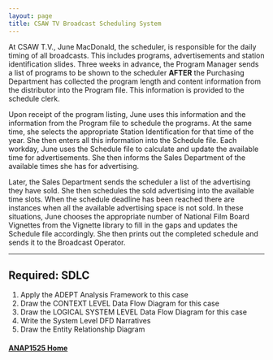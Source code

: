 ```yaml
---
layout: page
title: CSAW TV Broadcast Scheduling System
---
```


At CSAW T.V., June MacDonald, the scheduler, is responsible for the daily timing of all broadcasts. This includes programs, advertisements and station identification slides. Three weeks in advance, the Program Manager sends a list of programs to be shown to the scheduler **AFTER** the Purchasing Department has collected the program length and content information from the distributor into the Program file. This information is provided to the schedule clerk.

Upon receipt of the program listing, June uses this information and the information from the Program file to schedule the programs. At the same time, she selects the appropriate Station Identification for that time of the year. She then enters all this information into the Schedule file. Each workday, June uses the Schedule file to calculate and update the available time for advertisements. She then informs the Sales Department of the available times she has for advertising.

Later, the Sales Department sends the scheduler a list of the advertising they have sold. She then schedules the sold advertising into the available time slots. When the schedule deadline has been reached there are instances when all the available advertising space is not sold. In these situations, June chooses the appropriate number of National Film Board Vignettes from the Vignette library to fill in the gaps and updates the Schedule file accordingly. She then prints out the completed schedule and sends it to the Broadcast Operator.

<hr>

## Required: SDLC
1.	Apply the ADEPT Analysis Framework to this case
2.	Draw the CONTEXT LEVEL Data Flow Diagram for this case 
3.	Draw the LOGICAL SYSTEM LEVEL Data Flow Diagram for this case 
4.	Write the System Level DFD Narratives
5.	Draw the Entity Relationship Diagram

#### [ANAP1525 Home](../)
